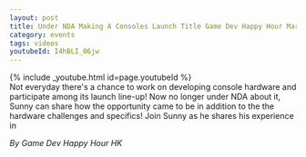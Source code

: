 ```yaml
---
layout: post
title: Under NDA Making A Consoles Launch Title Game Dev Happy Hour March 2025 Monthly
category: events
tags: videos
youtubeId: I4hBLI_06jw
---
```


{% include _youtube.html id=page.youtubeId %}
<br />
Not everyday there's a chance to work on developing console hardware and participate among its launch line-up! Now no longer under NDA about it, Sunny can share how the opportunity came to be in addition to the the hardware challenges and specifics! Join Sunny as he shares his experience in

_By Game Dev Happy Hour HK_